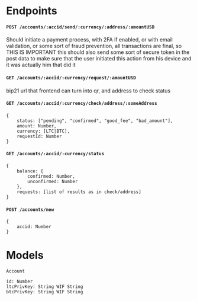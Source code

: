 # Endpoints
#### `POST /accounts/:accid/send/:currency/:address/:amountUSD`
Should initiate a payment process, with 2FA if enabled, or with email validation, or
some sort of fraud prevention, all transactions are final, so THIS IS IMPORTANT
this should also send some sort of secure token in the post data to make sure that the
user initiated this action from his device and it was actually him that did it

#### `GET /accounts/:accid/:currency/request/:amountUSD`
bip21 url that frontend can turn into qr, and address to check status

#### `GET /accounts/:accid/:currency/check/address/:someAddress`
	{
		status: ["pending", "confirmed", "good_fee", "bad_amount"],
		amount: Number,
		currency: [LTC|BTC],
		requestId: Number
	}

#### `GET /accounts/:accid/:currency/status`
	{
		balance: {
			confirmed: Number,
			unconfirmed: Number
		},
		requests: [list of results as in check/address]
	}

#### `POST /accounts/new`
	{
		accid: Number
	}

# Models

	Account

	id: Number
	ltcPrivKey: String WIF String
	btcPrivKey: String WIF String

